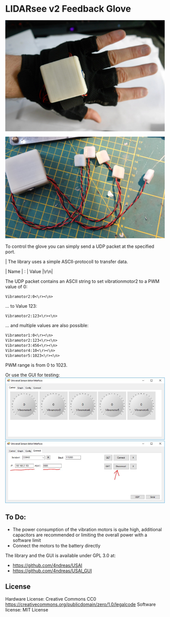 # LIDARsee v2 Feedback Glove

![FeedbackGlove](docs/images/feedbackGlove.jpg)

![FeedbackGloveHardware](docs/images/plainHardware.jpg)

To control the glove you can simply send a UDP packet at the specified port. 

| The library uses a simple ASCII-protocoll to transfer data. 

| Name | : | Value |\r\n|

The UDP packet contains an ASCII string to set vibrationmotor2 to a PWM value of 0:
```
Vibramotor2:0<\r><\n>
```
... to Value 123:
```
Vibramotor2:123<\r><\n>
```
... and multiple values are also possible:
```
Vibramotor1:0<\r><\n>
Vibramotor2:123<\r><\n>
Vibramotor3:456<\r><\n>
Vibramotor4:10<\r><\n>
Vibramotor5:1023<\r><\n>
```

PWM range is from 0 to 1023.

Or use the GUI for testing:
![USAI_GUI](docs/images/USAI_GUI.jpg)
![USAI_GUI_config](docs/images/USAI_GUI_config.jpg)


## To Do:
- The power consumption of the vibration motors is quite high, additional capacitors are recommended or limiting the overall power with a software limit
- Connect the motors to the battery directly

The library and the GUI is available under GPL 3.0 at:
- https://github.com/4ndreas/USAI
- https://github.com/4ndreas/USAI_GUI

## License

Hardware License: Creative Commons CC0 https://creativecommons.org/publicdomain/zero/1.0/legalcode
Software license: MIT License
